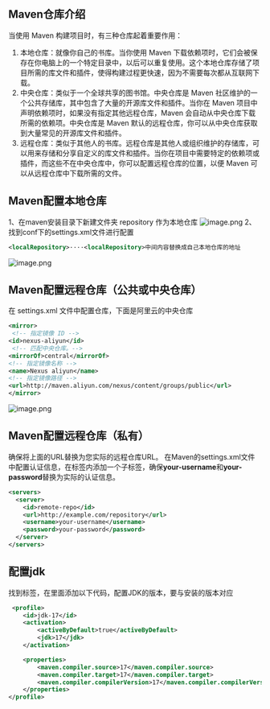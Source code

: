 ## Maven仓库介绍
当使用 Maven 构建项目时，有三种仓库起着重要作用：	

1. 本地仓库：就像你自己的书库。当你使用 Maven 下载依赖项时，它们会被保存在你电脑上的一个特定目录中，以后可以重复使用。这个本地仓库存储了项目所需的库文件和插件，使得构建过程更快速，因为不需要每次都从互联网下载。
2. 中央仓库：类似于一个全球共享的图书馆。中央仓库是 Maven 社区维护的一个公共存储库，其中包含了大量的开源库文件和插件。当你在 Maven 项目中声明依赖项时，如果没有指定其他远程仓库，Maven 会自动从中央仓库下载所需的依赖项。中央仓库是 Maven 默认的远程仓库，你可以从中央仓库获取到大量常见的开源库文件和插件。
3. 远程仓库：类似于其他人的书库。远程仓库是其他人或组织维护的存储库，可以用来存储和分享自定义的库文件和插件。当你在项目中需要特定的依赖项或插件，而这些不在中央仓库中，你可以配置远程仓库的位置，以便 Maven 可以从远程仓库中下载所需的文件。
## Maven配置本地仓库
1、在maven安装目录下新建文件夹 repository 作为本地仓库
![image.png](https://cdn.nlark.com/yuque/0/2023/png/33625181/1686813370303-36d347af-d58d-4c64-bc95-707e7bfd183d.png#averageHue=%23fdfcfb&clientId=u4615065e-a55c-4&from=paste&height=246&id=WTn9c&originHeight=369&originWidth=1097&originalType=binary&ratio=1.5&rotation=0&showTitle=false&size=28227&status=done&style=none&taskId=ufa5928f4-963b-479c-88a2-5897b4a4b88&title=&width=731.3333333333334)
2、找到conf下的settings.xml文件进行配置
```xml
<localRepository>····<localRepository>中间内容替换成自己本地仓库的地址
```
![image.png](https://cdn.nlark.com/yuque/0/2023/png/33625181/1686813622597-a9dbdf9f-fe5d-4284-8377-d1ac20f3a5cf.png#averageHue=%23232120&clientId=u4615065e-a55c-4&from=paste&height=317&id=uce092bc2&originHeight=475&originWidth=1437&originalType=binary&ratio=1.5&rotation=0&showTitle=false&size=99191&status=done&style=none&taskId=u1aa181fa-7061-4efd-8aa1-78d94817801&title=&width=958)
## Maven配置远程仓库（公共或中央仓库）
在 settings.xml 文件中配置仓库，下面是阿里云的中央仓库
```xml
<mirror> 
 <!-- 指定镜像 ID -->
<id>nexus-aliyun</id> 
 <!-- 匹配中央仓库。-->
<mirrorOf>central</mirrorOf>
<!-- 指定镜像名称 --> 
<name>Nexus aliyun</name> 
<!-- 指定镜像路径 -->
<url>http://maven.aliyun.com/nexus/content/groups/public</url> 
</mirror>
```
![image.png](https://cdn.nlark.com/yuque/0/2023/png/33625181/1686814885466-986a68fc-ee7c-4aac-9432-96c4ebe0f0fd.png#averageHue=%2320201f&clientId=u4615065e-a55c-4&from=paste&height=737&id=u8b4b52c6&originHeight=1105&originWidth=1920&originalType=binary&ratio=1.5&rotation=0&showTitle=false&size=264316&status=done&style=none&taskId=ua0b6e9ae-2870-40f4-8209-538c456a875&title=&width=1280)
## Maven配置远程仓库（私有）
确保将上面的URL替换为您实际的远程仓库URL。
在Maven的settings.xml文件中配置认证信息，在<servers>标签内添加一个<server>子标签，确保**your-username**和**your-password**替换为实际的认证信息。
```xml
<servers>
  <server>
    <id>remote-repo</id>
    <url>http://example.com/repository</url>
    <username>your-username</username>
    <password>your-password</password>
  </server>
</servers>
```
## 配置jdk
找到<profiles></profile>标签，在里面添加以下代码，配置JDK的版本，要与安装的版本对应
```xml
 <profile>
    <id>jdk-17</id>
    <activation>
        <activeByDefault>true</activeByDefault>
        <jdk>17</jdk>
    </activation>

    <properties>
        <maven.compiler.source>17</maven.compiler.source>
        <maven.compiler.target>17</maven.compiler.target>
        <maven.compiler.compilerVersion>17</maven.compiler.compilerVersion>
    </properties>
</profile>
```
